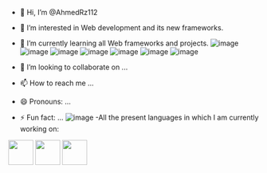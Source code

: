 - 👋 Hi, I’m @AhmedRz112
- 👀 I’m interested in Web development and its new frameworks.
- 🌱 I’m currently learning all Web frameworks and projects.
![image](https://github.com/user-attachments/assets/a6ddb9f5-337a-42fd-890e-3241e5b8bef8) ![image](https://github.com/user-attachments/assets/72a142c2-dbe2-463f-a8c1-7146900d4d08) ![image](https://github.com/user-attachments/assets/e779aee5-b857-4168-9e6e-34128e3374a5) ![image](https://github.com/user-attachments/assets/3d86d4a0-f17b-4614-aafb-030f4154ae06) ![image](https://github.com/user-attachments/assets/52a1ac6c-8a9b-45e0-8bf1-07ead790a7b9) ![image](https://github.com/user-attachments/assets/d79b0208-08aa-48d4-888b-f7565208ccac) ![image](https://github.com/user-attachments/assets/b030b004-b762-4b85-9ab7-dfb0756caa09)







- 💞️ I’m looking to collaborate on ...
- 📫 How to reach me ...
- 😄 Pronouns: ...
- ⚡ Fun fact: ...
![image](https://github.com/user-attachments/assets/70c10e3f-fe2a-4c28-9a04-d41b07ed2f18)
-All the present languages in which I am currently working on:
<img src="https://github.com/user-attachments/assets/761631c3-8f52-47bf-b35a-87d6f685ad46" width="50" height="50" />  
<img src="https://github.com/user-attachments/assets/eba3f044-23c9-4b66-91e7-ca3e26daea5d" width="50" height="50" />  
<img src="https://github.com/user-attachments/assets/fbf59aa7-df94-40c0-b81f-730dd38c308e" width="50" height="50" />




<!---
AhmedRz1122/AhmedRz1122 is a ✨ special ✨ repository because its `README.md` (this file) appears on your GitHub profile.
You can click the Preview link to take a look at your changes.
--->
